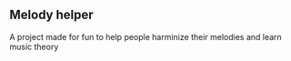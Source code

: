 ## Melody helper

A project made for fun to help people harminize their melodies and learn music theory
